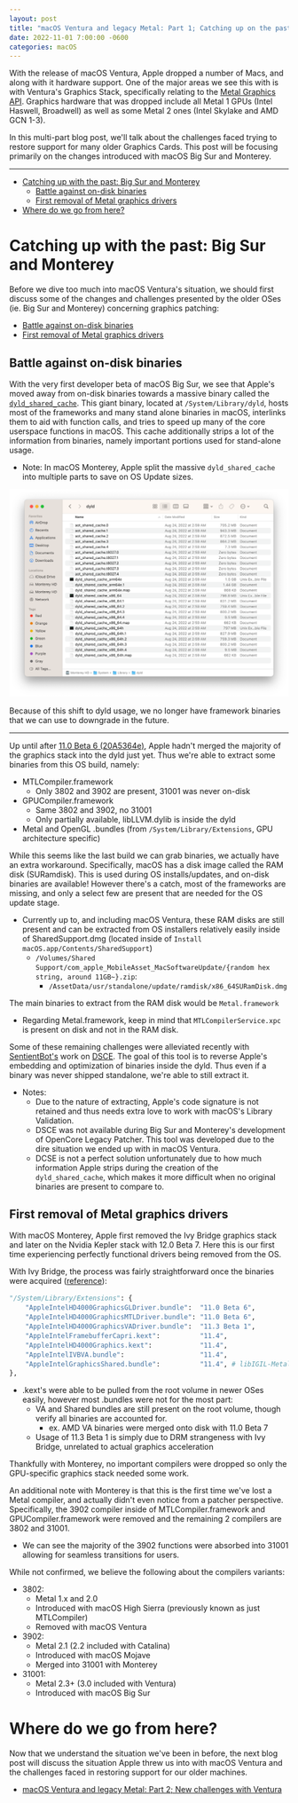```yaml
---
layout: post
title: "macOS Ventura and legacy Metal: Part 1; Catching up on the past"
date: 2022-11-01 7:00:00 -0600
categories: macOS
---
```


With the release of macOS Ventura, Apple dropped a number of Macs, and along with it hardware support. One of the major areas we see this with is with Ventura's Graphics Stack, specifically relating to the [Metal Graphics API](https://developer.apple.com/metal/). Graphics hardware that was dropped include all Metal 1 GPUs (Intel Haswell, Broadwell) as well as some Metal 2 ones (Intel Skylake and AMD GCN 1-3). 

In this multi-part blog post, we'll talk about the challenges faced trying to restore support for many older Graphics Cards. This post will be focusing primarily on the changes introduced with macOS Big Sur and Monterey.

----------

* [Catching up with the past: Big Sur and Monterey](#catching-up-with-the-past-big-sur-and-monterey)
  * [Battle against on-disk binaries](#battle-against-on-disk-binaries)
  * [First removal of Metal graphics drivers](#first-removal-of-metal-graphics-drivers)
* [Where do we go from here?](#where-do-we-go-from-here)

# Catching up with the past: Big Sur and Monterey

Before we dive too much into macOS Ventura's situation, we should first discuss some of the changes and challenges presented by the older OSes (ie. Big Sur and Monterey) concerning graphics patching:

* [Battle against on-disk binaries](#battle-against-on-disk-binaries)
* [First removal of Metal graphics drivers](#first-removal-of-metal-graphics-drivers)

## Battle against on-disk binaries

With the very first developer beta of macOS Big Sur, we see that Apple's moved away from on-disk binaries towards a massive binary called the [`dyld_shared_cache`](https://github.com/apple-oss-distributions/dyld/tree/main). This giant binary, located at `/System/Library/dyld`, hosts most of the frameworks and many stand alone binaries in macOS, interlinks them to aid with function calls, and tries to speed up many of the core userspace functions in macOS. This cache additionally strips a lot of the information from binaries, namely important portions used for stand-alone usage.

* Note: In macOS Monterey, Apple split the massive `dyld_shared_cache` into multiple parts to save on OS Update sizes.

![](/images/posts/2022-11-01-LEGACY-METAL/DYLD-Monterey.png)

Because of this shift to dyld usage, we no longer have framework binaries that we can use to downgrade in the future.

---------

Up until after [11.0 Beta 6 (20A5364e)](https://archive.org/details/install-assistant-11.0-dp-6), Apple hadn't merged the majority of the graphics stack into the dyld just yet. Thus we're able to extract some binaries from this OS build, namely:

* MTLCompiler.framework
  * Only 3802 and 3902 are present, 31001 was never on-disk
* GPUCompiler.framework
  * Same 3802 and 3902, no 31001
  * Only partially available, libLLVM.dylib is inside the dyld
* Metal and OpenGL .bundles (from `/System/Library/Extensions`, GPU architecture specific)

While this seems like the last build we can grab binaries, we actually have an extra workaround. Specifically, macOS has a disk image called the RAM disk (SURamdisk). This is used during OS installs/updates, and on-disk binaries are available! However there's a catch, most of the frameworks are missing, and only a select few are present that are needed for the OS update stage.

* Currently up to, and including macOS Ventura, these RAM disks are still present and can be extracted from OS installers relatively easily inside of SharedSupport.dmg (located inside of `Install macOS.app/Contents/SharedSupport`)
  * `/Volumes/Shared Support/com_apple_MobileAsset_MacSoftwareUpdate/{random hex string, around 11GB~}.zip`:
    * `/AssetData/usr/standalone/update/ramdisk/x86_64SURamDisk.dmg`

The main binaries to extract from the RAM disk would be `Metal.framework`
* Regarding Metal.framework, keep in mind that `MTLCompilerService.xpc` is present on disk and not in the RAM disk.

Some of these remaining challenges were alleviated recently with [SentientBot's](https://github.com/ASentientBot) work on [DSCE](https://github.com/moraea/dsce). The goal of this tool is to reverse Apple's embedding and optimization of binaries inside the dyld. Thus even if a binary was never shipped standalone, we're able to still extract it.

* Notes:
  * Due to the nature of extracting, Apple's code signature is not retained and thus needs extra love to work with macOS's Library Validation.
  * DSCE was not available during Big Sur and Monterey's development of OpenCore Legacy Patcher. This tool was developed due to the dire situation we ended up with in macOS Ventura.
  * DCSE is not a perfect solution unfortunately due to how much information Apple strips during the creation of the `dyld_shared_cache`, which makes it more difficult when no original binaries are present to compare to.

## First removal of Metal graphics drivers

With macOS Monterey, Apple first removed the Ivy Bridge graphics stack and later on the Nvidia Kepler stack with 12.0 Beta 7. Here this is our first time experiencing perfectly functional drivers being removed from the OS.

With Ivy Bridge, the process was fairly straightforward once the binaries were acquired ([reference](https://github.com/dortania/OpenCore-Legacy-Patcher/blob/b0d4dd158f0e651f2cf815750323f9683a7d30ff/data/sys_patch_dict.py#L721-L747)):

```py
"/System/Library/Extensions": {
	"AppleIntelHD4000GraphicsGLDriver.bundle":  "11.0 Beta 6",
	"AppleIntelHD4000GraphicsMTLDriver.bundle": "11.0 Beta 6",
	"AppleIntelHD4000GraphicsVADriver.bundle":  "11.3 Beta 1",
	"AppleIntelFramebufferCapri.kext":          "11.4",
	"AppleIntelHD4000Graphics.kext":            "11.4",
	"AppleIntelIVBVA.bundle":                   "11.4",
	"AppleIntelGraphicsShared.bundle":          "11.4", # libIGIL-Metal.dylib pulled from 11.0 Beta 6
},
```

* .kext's were able to be pulled from the root volume in newer OSes easily, however most .bundles were not for the most part:
  * VA and Shared bundles are still present on the root volume, though verify all binaries are accounted for.
    * ex. AMD VA binaries were merged onto disk with 11.0 Beta 7
  * Usage of 11.3 Beta 1 is simply due to DRM strangeness with Ivy Bridge, unrelated to actual graphics acceleration

Thankfully with Monterey, no important compilers were dropped so only the GPU-specific graphics stack needed some work.

An additional note with Monterey is that this is the first time we've lost a Metal compiler, and actually didn't even notice from a patcher perspective. Specifically, the 3902 compiler inside of MTLCompiler.framework and GPUCompiler.framework were removed and the remaining 2 compilers are 3802 and 31001.

* We can see the majority of the 3902 functions were absorbed into 31001 allowing for seamless transitions for users.

While not confirmed, we believe the following about the compilers variants:

* 3802: 
  * Metal 1.x and 2.0
  * Introduced with macOS High Sierra (previously known as just MTLCompiler)
  * Removed with macOS Ventura
* 3902: 
  * Metal 2.1 (2.2 included with Catalina)
  * Introduced with macOS Mojave
  * Merged into 31001 with Monterey
* 31001:
  * Metal 2.3+ (3.0 included with Ventura)
  * Introduced with macOS Big Sur

# Where do we go from here?

Now that we understand the situation we've been in before, the next blog post will discuss the situation Apple threw us into with macOS Ventura and the challenges faced in restoring support for our older machines.

* [macOS Ventura and legacy Metal: Part 2; New challenges with Ventura](./LEGACY-METAL-PART-2.html)
